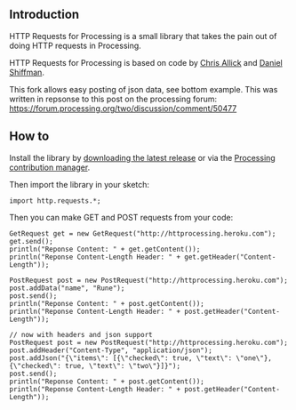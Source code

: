 Introduction
------------

HTTP Requests for Processing is a small library that takes the pain out of doing HTTP requests in Processing. 

HTTP Requests for Processing is based on code by [Chris Allick](http://chrisallick.com/) and [Daniel Shiffman](http://www.shiffman.net/).

This fork allows easy posting of json data, see bottom example. This was written in repsonse to this post on the processing forum: https://forum.processing.org/two/discussion/comment/50477

How to
------------
Install the library by [downloading the latest release](https://github.com/runemadsen/HTTProcessing/releases) or via the [Processing contribution manager](http://wiki.processing.org/w/How_to_Install_a_Contributed_Library).

Then import the library in your sketch:
    
    import http.requests.*;

Then you can make GET and POST requests from your code:

    GetRequest get = new GetRequest("http://httprocessing.heroku.com");
    get.send();
    println("Reponse Content: " + get.getContent());
    println("Reponse Content-Length Header: " + get.getHeader("Content-Length"));
    
    PostRequest post = new PostRequest("http://httprocessing.heroku.com");
    post.addData("name", "Rune");
    post.send();
    println("Reponse Content: " + post.getContent());
    println("Reponse Content-Length Header: " + post.getHeader("Content-Length"));
    
    // now with headers and json support
    PostRequest post = new PostRequest("http://httprocessing.heroku.com");
    post.addHeader("Content-Type", "application/json");
    post.addJson("{\"items\": [{\"checked\": true, \"text\": \"one\"}, {\"checked\": true, \"text\": \"two\"}]}");
    post.send();
    println("Reponse Content: " + post.getContent());
    println("Reponse Content-Length Header: " + post.getHeader("Content-Length"));
